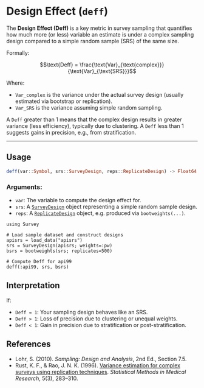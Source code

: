 # Design Effect (`deff`)

The **Design Effect (Deff)** is a key metric in survey sampling that quantifies how much more (or less) variable an estimate is under a complex sampling design compared to a simple random sample (SRS) of the same size.

Formally:

```math
\text{Deff} = \frac{\text{Var}_{\text{complex}}}{\text{Var}_{\text{SRS}}}
````

Where:

* `Var_complex` is the variance under the actual survey design (usually estimated via bootstrap or replication).
* `Var_SRS` is the variance assuming simple random sampling.

A `Deff` greater than 1 means that the complex design results in greater variance (less efficiency), typically due to clustering. A `Deff` less than 1 suggests gains in precision, e.g., from stratification.

---

## Usage

```julia
deff(var::Symbol, srs::SurveyDesign, reps::ReplicateDesign) -> Float64
```

### Arguments:

* `var`: The variable to compute the design effect for.
* `srs`: A [`SurveyDesign`](@ref) object representing a simple random sample design.
* `reps`: A [`ReplicateDesign`](@ref) object, e.g. produced via `bootweights(...)`.

```@example
using Survey

# Load sample dataset and construct designs
apisrs = load_data("apisrs")
srs = SurveyDesign(apisrs; weights=:pw)
bsrs = bootweights(srs; replicates=500)

# Compute Deff for api99
deff(:api99, srs, bsrs)
```

## Interpretation

If:

* `Deff ≈ 1`: Your sampling design behaves like an SRS.
* `Deff > 1`: Loss of precision due to clustering or unequal weights.
* `Deff < 1`: Gain in precision due to stratification or post-stratification.

## References

* Lohr, S. (2010). *Sampling: Design and Analysis*, 2nd Ed., Section 7.5.
* Rust, K. F., & Rao, J. N. K. (1996). [Variance estimation for complex surveys using replication techniques](https://journals.sagepub.com/doi/abs/10.1177/096228029600500305). *Statistical Methods in Medical Research*, 5(3), 283–310.